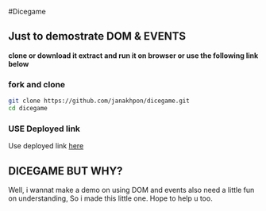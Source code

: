 #Dicegame

## Just to demostrate DOM & EVENTS

**clone or download it extract and run it on browser or use the following link below** 

### fork and clone

```sh
git clone https://github.com/janakhpon/dicegame.git
cd dicegame
```


### USE Deployed link
 Use deployed link [here](https://janakhpon.github.io/dicegame/) 





## DICEGAME BUT WHY?

 Well, i wannat make a demo on using DOM and events also need a little fun on understanding, So i made this little one. Hope to help u too.

